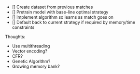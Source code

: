 - [] Create dataset from previous matches
- [] Pretrain model with base-line optimal strategy
- [] Implement algorithm so learns as match goes on
- [] Default back to current strategy if required by memory/time constraints

Thoughts:

- Use multithreading
- Vector encoding?
- CFR?
- Genetic Algorithm?
- Growing memory bank?
